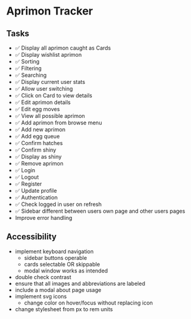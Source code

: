 # Aprimon Tracker

## Tasks
- ✅ Display all aprimon caught as Cards
- ✅ Display wishlist aprimon
- ✅ Sorting
- ✅ Filtering
- ✅ Searching
- ✅ Display current user stats
- ✅ Allow user switching
- ✅ Click on Card to view details
- ✅ Edit aprimon details
- ✅ Edit egg moves
- ✅ View all possible aprimon
- ✅ Add aprimon from browse menu
- ✅ Add new aprimon
- ✅ Add egg queue
- ✅ Confirm hatches
- ✅ Confirm shiny
- ✅ Display as shiny
- ✅ Remove aprimon
- ✅ Login
- ✅ Logout
- ✅ Register
- ✅ Update profile
- ✅ Authentication
- ✅ Check logged in user on refresh
- ✅ Sidebar different between users own page and other users pages
- Improve error handling

## Accessibility
- implement keyboard navigation
    - sidebar buttons operable
    - cards selectable OR skippable
    - modal window works as intended
- double check contrast
- ensure that all images and abbreviations are labeled
- include a modal about page usage
- implement svg icons
    - change color on hover/focus without replacing icon
- change stylesheet from px to rem units